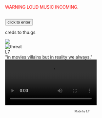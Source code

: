 <!DOCTYPE html>&#13;
<html>&#13;
<head>&#13;
&#32;&#32;<meta charset="&#117;&#116;&#102;&#45;&#56;">&#13;
&#32;&#32;<meta name="&#118;&#105;&#101;&#119;&#112;&#111;&#114;&#116;" content="&#119;&#105;&#100;&#116;&#104;&#61;&#100;&#101;&#118;&#105;&#99;&#101;&#45;&#119;&#105;&#100;&#116;&#104;&#44;&#32;&#105;&#110;&#105;&#116;&#105;&#97;&#108;&#45;&#115;&#99;&#97;&#108;&#101;&#61;&#49;&#46;&#48;">&#13;
&#32;&#32;<title>&#76;&#55;</title>&#13;
&#32;&#32;&#32;&#32;<meta property="&#111;&#103;&#58;&#116;&#105;&#116;&#108;&#101;" content="&#76;&#55;&#46;">&#13;
&#32;&#32;&#32;&#32;<meta name="&#111;&#103;&#58;&#100;&#101;&#115;&#99;&#114;&#105;&#112;&#116;&#105;&#111;&#110;" content="&#105;&#110;&#32;&#109;&#111;&#118;&#105;&#101;&#115;&#32;&#98;&#97;&#100;&#32;&#112;&#101;&#111;&#112;&#108;&#101;&#32;&#97;&#108;&#119;&#97;&#121;&#115;&#32;&#108;&#111;&#115;&#101;&#32;&#98;&#117;&#116;&#32;&#105;&#110;&#32;&#114;&#101;&#97;&#108;&#105;&#116;&#121;&#32;&#119;&#101;&#32;&#97;&#108;&#119;&#97;&#121;&#115;&#32;&#119;&#105;&#110;&#46;">&#13;
&#32;&#32;&#32;&#32;<meta property="&#111;&#103;&#58;&#105;&#109;&#97;&#103;&#101;" content="">&#13;
&#32;&#32;&#32;&#32;<meta name="&#116;&#104;&#101;&#109;&#101;&#45;&#99;&#111;&#108;&#111;&#114;" content="&#35;&#48;&#48;&#48;&#48;&#48;&#48;">&#13;
&#32;&#32;<link rel="&#105;&#99;&#111;&#110;" type="&#105;&#109;&#97;&#103;&#101;&#47;&#120;&#45;&#105;&#99;&#111;&#110;" href="&#105;&#109;&#97;&#103;&#101;&#115;&#47;&#102;&#97;&#118;&#46;&#112;&#110;&#103;">&#13;
&#32;&#32;<link rel="&#112;&#114;&#101;&#99;&#111;&#110;&#110;&#101;&#99;&#116;" href="&#104;&#116;&#116;&#112;&#115;&#58;&#47;&#47;&#102;&#111;&#110;&#116;&#115;&#46;&#103;&#111;&#111;&#103;&#108;&#101;&#97;&#112;&#105;&#115;&#46;&#99;&#111;&#109;">&#13;
&#32;&#32;<link rel="&#112;&#114;&#101;&#99;&#111;&#110;&#110;&#101;&#99;&#116;" href="&#104;&#116;&#116;&#112;&#115;&#58;&#47;&#47;&#102;&#111;&#110;&#116;&#115;&#46;&#103;&#115;&#116;&#97;&#116;&#105;&#99;&#46;&#99;&#111;&#109;" crossorigin>&#13;
&#32;&#32;<link href="&#104;&#116;&#116;&#112;&#115;&#58;&#47;&#47;&#102;&#111;&#110;&#116;&#115;&#46;&#103;&#111;&#111;&#103;&#108;&#101;&#97;&#112;&#105;&#115;&#46;&#99;&#111;&#109;&#47;&#99;&#115;&#115;&#50;&#63;&#102;&#97;&#109;&#105;&#108;&#121;&#61;&#78;&#117;&#110;&#105;&#116;&#111;&#43;&#83;&#97;&#110;&#115;&#58;&#119;&#103;&#104;&#116;&#64;&#51;&#48;&#48;&#59;&#52;&#48;&#48;&#59;&#53;&#48;&#48;&#59;&#55;&#48;&#48;&#38;&#100;&#105;&#115;&#112;&#108;&#97;&#121;&#61;&#115;&#119;&#97;&#112;" rel="&#115;&#116;&#121;&#108;&#101;&#115;&#104;&#101;&#101;&#116;">&#13;
&#32;&#32;<link href="&#99;&#115;&#115;&#47;&#115;&#116;&#121;&#108;&#101;&#46;&#99;&#115;&#115;" rel="&#115;&#116;&#121;&#108;&#101;&#115;&#104;&#101;&#101;&#116;" type="&#116;&#101;&#120;&#116;&#47;&#99;&#115;&#115;" />&#13;
&#32;&#32;<script src="&#106;&#115;&#47;&#102;&#111;&#110;&#116;&#97;&#119;&#101;&#115;&#111;&#109;&#101;&#46;&#106;&#115;"></script>&#13;
&#32;&#32;<script src="&#106;&#115;&#47;&#109;&#97;&#105;&#110;&#46;&#106;&#115;"></script>&#13;
</head>&#13;
<body>&#13;
&#32;&#32;&#32;&#32;<div class ="&#98;&#116;&#110;&#119;&#114;&#97;&#112;" id="&#98;&#116;&#110;&#119;&#114;&#97;&#112;">&#13;
&#32;&#32;&#32;&#32;&#32;&#32;&#32;&#32;<p style="&#99;&#111;&#108;&#111;&#114;&#58;&#114;&#101;&#100;">&#87;&#65;&#82;&#78;&#73;&#78;&#71;&#32;&#76;&#79;&#85;&#68;&#32;&#77;&#85;&#83;&#73;&#67;&#32;&#73;&#78;&#67;&#79;&#77;&#73;&#78;&#71;&#46;</p>&#13;
&#32;&#32;&#32;&#32;&#32;&#32;&#32;&#32;<br>&#13;
&#32;&#32;&#32;&#32;&#32;&#32;&#32;&#32;<button id="&#111;&#118;&#101;&#114;&#108;&#97;&#121;&#45;&#115;&#116;&#97;&#114;&#116;" onclick="&#111;&#118;&#101;&#114;&#108;&#97;&#121;&#40;&#41;&#59;">&#99;&#108;&#105;&#99;&#107;&#32;&#116;&#111;&#32;&#101;&#110;&#116;&#101;&#114;</button>&#13;
&#32;&#32;&#32;&#32;&#32;&#32;&#32;&#32;<p>&#99;&#114;&#101;&#100;&#115;&#32;&#116;&#111;&#32;&#116;&#104;&#117;&#46;&#103;&#115;</p>&#13;
&#32;&#32;&#32;&#32;</div>&#13;
&#32;&#32;&#32;&#32;<div class="&#119;&#114;&#97;&#112;&#112;&#101;&#114;" id="&#119;&#114;&#97;&#112;&#112;&#101;&#114;">&#13;
&#32;&#32;&#32;&#32;&#32;&#32;&#32;&#32;<div class="&#99;&#101;&#110;&#116;&#101;&#114;">&#13;
&#32;&#32;&#32;&#32;&#32;&#32;&#32;&#32;&#32;&#32;&#32;&#32;<div class="&#104;&#101;&#97;&#100;&#101;&#114;"><img class="&#108;&#111;&#103;&#111;" src="&#105;&#109;&#97;&#103;&#101;&#115;&#47;&#76;&#55;&#46;&#112;&#110;&#103;"></div>&#13;
&#32;&#32;&#32;&#32;&#32;&#32;&#32;&#32;&#32;&#32;&#32;&#32;&#32;&#32;&#32;&#32;<div class="&#108;&#105;&#115;&#116;">&#13;
&#32;&#32;&#32;&#32;&#32;&#32;&#32;&#32;&#32;&#32;&#32;&#32;&#32;&#32;&#32;&#32;&#32;&#32;&#32;&#32;<div class="&#109;&#101;&#109;&#98;&#101;&#114;&#115;">&#13;
&#32;&#32;&#32;&#32;&#32;&#32;&#32;&#32;&#32;&#32;&#32;&#32;&#32;&#32;&#32;&#32;&#32;&#32;&#32;&#32;&#32;&#32;&#32;&#32;<div class="&#99;&#97;&#114;&#100;">&#13;
&#32;&#32;&#32;&#32;&#32;&#32;&#32;&#32;&#32;&#32;&#32;&#32;&#32;&#32;&#32;&#32;&#32;&#32;&#32;&#32;&#32;&#32;&#32;&#32;&#32;&#32;&#32;&#32;<div class="&#115;&#111;&#99;&#105;&#97;&#108;&#115;">&#13;
&#32;&#32;&#32;&#32;&#32;&#32;&#32;&#32;&#32;&#32;&#32;&#32;&#32;&#32;&#32;&#32;&#32;&#32;&#32;&#32;&#32;&#32;&#32;&#32;&#32;&#32;&#32;&#32;</div>&#13;
&#32;&#32;&#32;&#32;&#32;&#32;&#32;&#32;&#32;&#32;&#32;&#32;&#32;&#32;&#32;&#32;&#32;&#32;&#32;&#32;&#32;&#32;&#32;&#32;</div>&#13;
&#32;&#32;&#32;&#32;&#32;&#32;&#32;&#32;&#32;&#32;&#32;&#32;&#32;&#32;&#32;&#32;&#32;&#32;&#32;&#32;&#32;&#32;&#32;&#32;<div class="&#99;&#97;&#114;&#100;">&#13;
&#32;&#32;&#32;&#32;&#32;&#32;&#32;&#32;&#32;&#32;&#32;&#32;&#32;&#32;&#32;&#32;&#32;&#32;&#32;&#32;&#32;&#32;&#32;&#32;&#32;&#32;&#32;&#32;<img class="&#112;&#102;&#112;" src="&#105;&#109;&#97;&#103;&#101;&#115;&#47;&#112;&#102;&#112;&#46;&#112;&#110;&#103;" alt="&#116;&#104;&#114;&#101;&#97;&#116;">&#13;
&#32;&#32;&#32;&#32;&#32;&#32;&#32;&#32;&#32;&#32;&#32;&#32;&#32;&#32;&#32;&#32;&#32;&#32;&#32;&#32;&#32;&#32;&#32;&#32;&#32;&#32;&#32;&#32;<div class="&#117;&#115;&#101;&#114;&#110;&#97;&#109;&#101;">&#76;&#55;</div>&#13;
&#32;&#32;&#32;&#32;&#32;&#32;&#32;&#32;&#32;&#32;&#32;&#32;&#32;&#32;&#32;&#32;&#32;&#32;&#32;&#32;&#32;&#32;&#32;&#32;&#32;&#32;&#32;&#32;<div class="&#115;&#117;&#98;">&#34;&#105;&#110;&#32;&#109;&#111;&#118;&#105;&#101;&#115;&#32;&#118;&#105;&#108;&#108;&#97;&#105;&#110;&#115;&#32;&#98;&#117;&#116;&#32;&#105;&#110;&#32;&#114;&#101;&#97;&#108;&#105;&#116;&#121;&#32;&#119;&#101;&#32;&#97;&#108;&#119;&#97;&#121;&#115;&#46;&#34;</div>&#13;
&#32;&#32;&#32;&#32;&#32;&#32;&#32;&#32;&#32;&#32;&#32;&#32;&#32;&#32;&#32;&#32;&#32;&#32;&#32;&#32;&#32;&#32;&#32;&#32;&#32;&#32;&#32;&#32;<div class="&#115;&#111;&#99;&#105;&#97;&#108;&#115;">&#13;
&#32;&#32;&#32;&#32;&#32;&#32;&#32;&#32;&#32;&#32;&#32;&#32;&#32;&#32;&#32;&#32;&#32;&#32;&#32;&#32;&#32;&#32;&#32;&#32;&#32;&#32;&#32;&#32;&#32;&#32;&#32;&#32;<a href="&#104;&#116;&#116;&#112;&#115;&#58;&#47;&#47;&#105;&#110;&#115;&#116;&#97;&#103;&#114;&#97;&#109;&#46;&#99;&#111;&#109;&#47;&#108;&#55;&#97;&#108;&#119;&#97;&#121;&#115;&#108;&#111;&#108;"><i class="&#102;&#97;&#98;&#32;&#102;&#97;&#45;&#105;&#110;&#115;&#116;&#97;&#103;&#114;&#97;&#109;"></i></a>&#13;
&#32;&#32;&#32;&#32;&#32;&#32;&#32;&#32;&#32;&#32;&#32;&#32;&#32;&#32;&#32;&#32;&#32;&#32;&#32;&#32;&#32;&#32;&#32;&#32;&#32;&#32;&#32;&#32;&#32;&#32;&#32;&#32;<a href="&#104;&#116;&#116;&#112;&#115;&#58;&#47;&#47;&#103;&#105;&#116;&#104;&#117;&#98;&#46;&#99;&#111;&#109;&#47;&#120;&#120;&#76;&#55;&#120;&#120;" target="&#95;&#98;&#108;&#97;&#110;&#107;"><i class="&#102;&#97;&#98;&#32;&#102;&#97;&#45;&#103;&#105;&#116;&#104;&#117;&#98;"></i></a>&#13;
&#32;&#32;&#32;&#32;&#32;&#32;&#32;&#32;&#32;&#32;&#32;&#32;&#32;&#32;&#32;&#32;&#32;&#32;&#32;&#32;&#32;&#32;&#32;&#32;&#32;&#32;&#32;&#32;&#32;&#32;&#32;&#32;<a href="&#104;&#116;&#116;&#112;&#115;&#58;&#47;&#47;&#100;&#105;&#115;&#99;&#111;&#114;&#100;&#46;&#103;&#103;&#47;&#103;&#111;&#111;&#110;" target="&#95;&#98;&#108;&#97;&#110;&#107;"><i class="&#102;&#97;&#98;&#32;&#102;&#97;&#45;&#100;&#105;&#115;&#99;&#111;&#114;&#100;"></i></a>&#13;
&#32;&#32;&#32;&#32;&#32;&#32;&#32;&#32;&#32;&#32;&#32;&#32;&#32;&#32;&#32;&#32;&#32;&#32;&#32;&#32;&#32;&#32;&#32;&#32;&#32;&#32;&#32;&#32;</div>&#13;
&#32;&#32;&#32;&#32;&#32;&#32;&#32;&#32;&#32;&#32;&#32;&#32;&#32;&#32;&#32;&#32;&#32;&#32;&#32;&#32;&#32;&#32;&#32;&#32;</div>&#13;
&#32;&#32;&#32;&#32;&#32;&#32;&#32;&#32;&#32;&#32;&#32;&#32;&#32;&#32;&#32;&#32;&#32;&#32;&#32;&#32;&#32;&#32;&#32;&#32;<div class="&#99;&#97;&#114;&#100;">&#13;
&#32;&#32;&#32;&#32;&#32;&#32;&#32;&#32;&#32;&#32;&#32;&#32;&#32;&#32;&#32;&#32;&#32;&#32;&#32;&#32;&#32;&#32;&#32;&#32;&#32;&#32;&#32;&#32;&#13;
&#32;&#32;&#32;&#32;&#32;&#32;&#32;&#32;&#32;&#32;&#32;&#32;&#32;&#32;&#32;&#32;&#32;&#32;&#32;&#32;&#32;&#32;&#32;&#32;&#32;&#32;&#32;&#32;&#13;
&#32;&#32;&#32;&#32;&#32;&#32;&#32;&#32;&#32;&#32;&#32;&#32;&#32;&#32;&#32;&#32;&#32;&#32;&#32;&#32;&#32;&#32;&#32;&#32;&#32;&#32;&#32;&#32;&#13;
&#32;&#32;&#32;&#32;&#32;&#32;&#32;&#32;&#32;&#32;&#32;&#32;&#32;&#32;&#32;&#32;&#32;&#32;&#32;&#32;&#32;&#32;&#32;&#32;&#32;&#32;&#32;&#32;<div class="&#115;&#111;&#99;&#105;&#97;&#108;&#115;">&#13;
&#32;&#32;&#32;&#32;&#32;&#32;&#32;&#32;&#32;&#32;&#32;&#32;&#32;&#32;&#32;&#32;&#32;&#32;&#32;&#32;&#32;&#32;&#32;&#32;&#32;&#32;&#32;&#32;&#32;&#32;&#32;&#32;&#13;
&#9;&#9;&#9;&#9;&#9;&#9;&#9;&#9;&#13;
&#32;&#32;&#32;&#32;&#32;&#32;&#32;&#32;&#32;&#32;&#32;&#32;&#32;&#32;&#32;&#32;&#32;&#32;&#32;&#32;&#32;&#32;&#32;&#32;&#32;&#32;&#32;&#32;&#13;
&#32;&#32;&#32;&#32;&#32;&#32;&#32;&#32;&#32;&#32;&#32;&#32;&#32;&#32;&#32;&#32;&#32;&#32;&#32;&#32;&#32;&#32;&#32;&#32;&#32;&#32;&#32;&#32;</div>&#13;
&#32;&#32;&#32;&#32;&#32;&#32;&#32;&#32;&#32;&#32;&#32;&#32;&#32;&#32;&#32;&#32;&#32;&#32;&#32;&#32;&#32;&#32;&#32;&#32;</div>&#32;&#32;&#13;
&#32;&#32;&#32;&#32;&#32;&#32;&#32;&#32;&#32;&#32;&#32;&#32;&#32;&#32;&#32;&#32;&#32;&#32;&#32;&#32;</div>&#13;
&#32;&#32;&#32;&#32;&#32;&#32;&#32;&#32;&#32;&#32;&#32;&#32;&#32;&#32;&#32;&#32;</div>&#13;
&#32;&#32;&#32;&#32;&#32;&#32;&#32;&#32;&#32;&#32;&#32;&#32;&#32;&#32;&#32;&#32;<video playsinline loop="" id="&#98;&#103;&#118;&#105;&#100;">&#13;
&#32;&#32;&#32;&#32;&#32;&#32;&#32;&#32;&#32;&#32;&#32;&#32;&#32;&#32;&#32;&#32;&#32;&#32;&#32;&#32;<source src="&#105;&#109;&#97;&#103;&#101;&#115;&#47;&#102;&#101;&#108;&#108;&#105;&#110;&#108;&#111;&#118;&#101;&#46;&#109;&#112;&#52;" type="&#118;&#105;&#100;&#101;&#111;&#47;&#109;&#112;&#52;">&#13;
&#32;&#32;&#32;&#32;&#32;&#32;&#32;&#32;&#32;&#32;&#32;&#32;&#32;&#32;&#32;&#32;</video>&#13;
&#32;&#32;&#32;&#32;&#32;&#32;&#32;&#32;&#32;&#32;&#32;&#32;&#32;&#32;&#32;&#32;<p style="&#116;&#101;&#120;&#116;&#45;&#97;&#108;&#105;&#103;&#110;&#58;&#99;&#101;&#110;&#116;&#101;&#114;&#59;"><font face="&#118;&#101;&#114;&#100;&#97;&#110;&#97;" size="&#49;" align="&#99;&#101;&#110;&#116;&#114;&#101;">&#77;&#97;&#100;&#101;&#32;&#98;&#121;&#32;&#76;&#55;</font></p>&#13;
&#32;&#32;&#32;&#32;&#32;&#32;&#32;&#32;&#32;&#32;&#32;&#32;</div>&#13;
&#32;&#32;&#32;&#32;&#32;&#32;&#32;&#32;</div>&#13;
&#32;&#32;&#32;&#32;</div>&#13;
</body>&#13;
</html>

